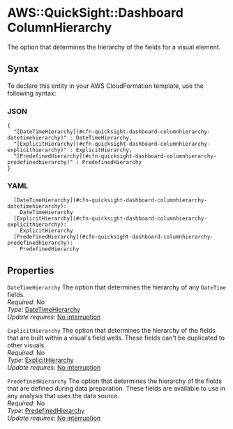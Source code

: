 # AWS::QuickSight::Dashboard ColumnHierarchy<a name="aws-properties-quicksight-dashboard-columnhierarchy"></a>

The option that determines the hierarchy of the fields for a visual element\.

## Syntax<a name="aws-properties-quicksight-dashboard-columnhierarchy-syntax"></a>

To declare this entity in your AWS CloudFormation template, use the following syntax:

### JSON<a name="aws-properties-quicksight-dashboard-columnhierarchy-syntax.json"></a>

```
{
  "[DateTimeHierarchy](#cfn-quicksight-dashboard-columnhierarchy-datetimehierarchy)" : DateTimeHierarchy,
  "[ExplicitHierarchy](#cfn-quicksight-dashboard-columnhierarchy-explicithierarchy)" : ExplicitHierarchy,
  "[PredefinedHierarchy](#cfn-quicksight-dashboard-columnhierarchy-predefinedhierarchy)" : PredefinedHierarchy
}
```

### YAML<a name="aws-properties-quicksight-dashboard-columnhierarchy-syntax.yaml"></a>

```
  [DateTimeHierarchy](#cfn-quicksight-dashboard-columnhierarchy-datetimehierarchy):
    DateTimeHierarchy
  [ExplicitHierarchy](#cfn-quicksight-dashboard-columnhierarchy-explicithierarchy):
    ExplicitHierarchy
  [PredefinedHierarchy](#cfn-quicksight-dashboard-columnhierarchy-predefinedhierarchy):
    PredefinedHierarchy
```

## Properties<a name="aws-properties-quicksight-dashboard-columnhierarchy-properties"></a>

`DateTimeHierarchy` <a name="cfn-quicksight-dashboard-columnhierarchy-datetimehierarchy"></a>
The option that determines the hierarchy of any `DateTime` fields\.  
_Required_: No  
_Type_: [DateTimeHierarchy](aws-properties-quicksight-dashboard-datetimehierarchy.md)  
_Update requires_: [No interruption](https://docs.aws.amazon.com/AWSCloudFormation/latest/UserGuide/using-cfn-updating-stacks-update-behaviors.html#update-no-interrupt)

`ExplicitHierarchy` <a name="cfn-quicksight-dashboard-columnhierarchy-explicithierarchy"></a>
The option that determines the hierarchy of the fields that are built within a visual's field wells\. These fields can't be duplicated to other visuals\.  
_Required_: No  
_Type_: [ExplicitHierarchy](aws-properties-quicksight-dashboard-explicithierarchy.md)  
_Update requires_: [No interruption](https://docs.aws.amazon.com/AWSCloudFormation/latest/UserGuide/using-cfn-updating-stacks-update-behaviors.html#update-no-interrupt)

`PredefinedHierarchy` <a name="cfn-quicksight-dashboard-columnhierarchy-predefinedhierarchy"></a>
The option that determines the hierarchy of the fields that are defined during data preparation\. These fields are available to use in any analysis that uses the data source\.  
_Required_: No  
_Type_: [PredefinedHierarchy](aws-properties-quicksight-dashboard-predefinedhierarchy.md)  
_Update requires_: [No interruption](https://docs.aws.amazon.com/AWSCloudFormation/latest/UserGuide/using-cfn-updating-stacks-update-behaviors.html#update-no-interrupt)
